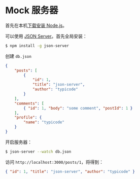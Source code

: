 # Mock 服务器

首先在本机[下载安装 Node.js][2]。

可以使用 [JSON Server][1]。首先全局安装：

```sh
$ npm install -g json-server
```

创建 `db.json`

```json
{
    "posts": [
        {
            "id": 1,
            "title": "json-server",
            "author": "typicode"
        }
    ],
    "comments": [
        { "id": 1, "body": "some comment", "postId": 1 }
    ],
    "profile": {
        "name": "typicode"
    }
}
```

开启服务器：

```sh
$ json-server --watch db.json
```

访问 `http://localhost:3000/posts/1`，将得到：

```json
{ "id": 1, "title": "json-server", "author": "typicode" }
```

[1]: https://github.com/typicode/json-server "JSON Server"
[2]: node_install.md "Install Node.js"